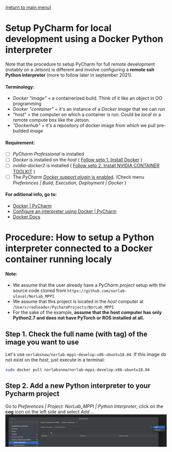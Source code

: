 [(return to main menu)](https://github.com/RedLeader962/Dockerized-SNOW)

# Setup PyCharm for local development using a Docker Python interpreter

Note that the procedure to setup PyCharm for full remote development (notably on a Jetson) is different and involve configuring a **remote ssh Python interpreter** (more to follow later in september 2021).

#### Terminology:
- *Docker "image"* = a containerized build. Think of it like an object in OO programming
- *Docker "container"* = it's an instance of a *Docker image* that we can run
- "host" = the computer on which a container is run. Could be *local* or a remote compute box like the Jetson. 
- *"Dockerhub"* = it's a repository of docker image from which we pull pre-builded *image*

#### Requirement:
- [ ] *PyCharm Professional* is installed
- [ ] *Docker* is installed on the *host* ( [Follow setp 1. Install Docker](https://github.com/RedLeader962/Dockerized-SNOW/blob/master/how_to_readme/README_x86_architecture.md) )
- [ ] *nvidia-docker2* is installed ( [Follow setp 2. Install NVIDIA CONTAINER TOOLKIT](https://github.com/RedLeader962/Dockerized-SNOW/blob/master/how_to_readme/README_x86_architecture.md) )
- [ ] The *PyCharm* [*Docker support plugin* is enabled]((https://www.jetbrains.com/help/pycharm/docker.html)). (Check menu *Preferences | Build, Execution, Deployment | Docker* )

#### For aditional info, go to:
- [Docker | PyCharm](https://www.jetbrains.com/help/pycharm/docker.html)
- [Configure an interpreter using Docker | PyCharm](https://www.jetbrains.com/help/pycharm/using-docker-as-a-remote-interpreter.html)
- [Docker Docs](https://docs.docker.com/)

# Procedure: How to setup a Python interpreter connected to a Docker container running localy
#### Note:  
- We assume that the user already have a *PyCharm project* setup with the source code cloned from `https://github.com/norlab-ulaval/NorLab_MPPI`. 
- We assume that this project is located in the *host* computer at `/Users/redleader/PycharmProjects/NorLab_MPPI`
- For the sake of the example, **assume that the host computer has only Python2.7 and does not have PyTorch or ROS installed at all.** 

## Step 1. Check the full name (with tag) of the image you want to use
Let's use `norlabsnow/norlab-mppi-develop:x86-ubuntu18.04`. If this image do not exist on the *host*, just execute in a terminal:
```bash 
sudo docker pull norlabsnow/norlab-mppi-develop:x86-ubuntu18.04
```   

## Step  2. Add a new Python interpreter to your Pycharm project
Go to *Preferences | Project: NorLab_MPPI | Python Interpreter*, click on the **cog** icon  on the left side and select *Add ...*
![ ](visual/remote_python_interpreter_pycharm_setup_snapshot/rpi1.png)


<!-- 

## Step 3. Configure the *Docker Python* interpreter
In the *Add Python Interpreter* popup window, 
1. **select *Docker* in the left menu** 
2. then in the *Image name* field, select the name of our image from step 1, in our case: `norlabsnow/norlab-mppi-develop:x86-ubuntu18.04`
3. and write in the *Python interpreter path* field: `python3` 
   ![](visual/remote_python_interpreter_pycharm_setup_snapshot/rpi2.png){width=700}

## Step 4. Configure the *path mapping* from the the project source code location on the host to where it reside in the container
In the *Preferences | Project: NorLab_MPPI | Python Interpreter* window.
1. Click on the **folder** icon on the left side of the *Path mapping* field  
   ![](visual/remote_python_interpreter_pycharm_setup_snapshot/rpi3.png)
2. In the *Edit Project Path Mapping* popup window, 
   a. In the *Local Path*  column (left side), add the *host*  absolute path to the project source code. In our case: `/Users/redleader/PycharmProjects/NorLab_MPPI`
   b. In the *Remote Path* colum ()right side,  add `/ros_catkin_ws/src/NorLab_MPPI`
   ![](visual/remote_python_interpreter_pycharm_setup_snapshot/rpi4.png){width=700}

## Step 5. Congratulations, your remote Docker python interpreter is ready to use. 
As you can see, our project default interpreter is now a *python3.6* interpreter from our `norlabsnow/norlab-mppi-develop:x86-ubuntu18.04` image and it as *PyTorch 1.9* installed. Dont forget to **click apply**.

**You now have access to the full power of PyCharm tools: code insight, quick doc, refactoring tools, find usage ...**

<br>

![](visual/remote_python_interpreter_pycharm_setup_snapshot/rpi5.png)

<br>

***⚠️ | WAIT!!! One last thing***

<br>

## Step 6. Finaly, set *Run/debug Configuration* volume path explicitly (for each run/debug config)
★ | This is a required hack for Dockerized-SNOW to execute run/debug configuration.
1. Open the *Run/Debug Configurations* window at *PyCharm menu | Run | Edit Configurations ...*
2. Create a new Python run configuration for the `try_pytorch.py` module. The *Script path* field should pointing from the *host* side.
3. Make sure that the *Python Interpreter* filed point to our `Remote Python 3.6.9 Docker ...` created earlier at step 3.
4. In the *Docker container setting*, click on the **folder** icon on the left side 
5. In the *Edit Docker Container Settings*, click on the **+** icon under *Volume binding* 
6. In the pop up window, add the same value as in step *4.2.a* and *4.2.b* to *Host path* and to *Container path*
   <br>

   ![](visual/remote_python_interpreter_pycharm_setup_snapshot/rpi6.png)

    <br>

7. You now have access to the **run configuration** tools and more importantly the **debug tools**  

   <br>

   ![](visual/remote_python_interpreter_pycharm_setup_snapshot/rpi7.png)

<br>

**You're now ready to conquer the world ... one debug breakpoint at the time**

<br>

-->